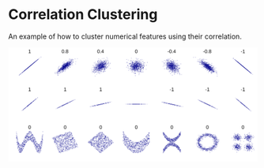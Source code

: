 # Correlation Clustering

An example of how to cluster numerical features using their correlation. 

![](correlation.svg)

